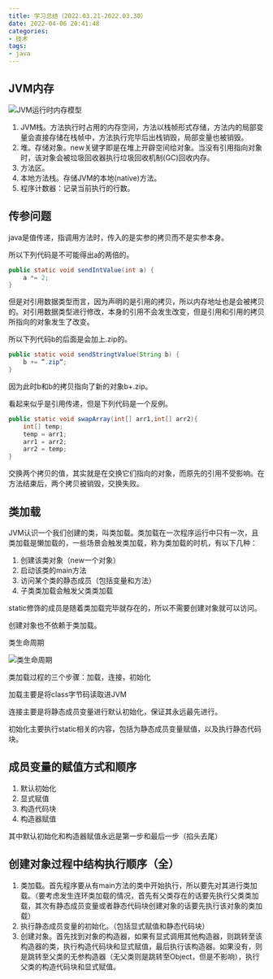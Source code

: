```yaml
---
title: 学习总结（2022.03.21-2022.03.30）
date: 2022-04-06 20:41:48
categories:
- 技术
tags:
- java
---
```


## JVM内存

![JVM运行时内存模型](https://hixiaodong123.oss-cn-hangzhou.aliyuncs.com/typora/202112291934354.png?align=center)

1. JVM栈。方法执行时占用的内存空间，方法以栈帧形式存储，方法内的局部变量会直接存储在栈帧中，方法执行完毕后出栈销毁，局部变量也被销毁。
2. 堆。存储对象。new关键字即是在堆上开辟空间给对象。当没有引用指向对象时，该对象会被垃圾回收器执行垃圾回收机制(GC)回收内存。
3. 方法区。
4. 本地方法栈。存储JVM的本地(native)方法。
5. 程序计数器：记录当前执行的行数。

## 传参问题

java是值传递，指调用方法时，传入的是实参的拷贝而不是实参本身。

所以下列代码是不可能得出a的两倍的。

```java
public static void sendIntValue(int a) {
    a *= 2;
}
```

但是对引用数据类型而言，因为声明的是引用的拷贝，所以内存地址也是会被拷贝的。对引用数据类型进行修改，本身的引用不会发生改变，但是引用和引用的拷贝所指向的对象发生了改变。

所以下列代码b的后面是会加上.zip的。

```java
public static void sendStringtValue(String b) {
    b += ”.zip“;
}
```

因为此时b和b的拷贝指向了新的对象b+.zip。

看起来似乎是引用传递，但是下列代码是一个反例。

```java
public static void swapArray(int[] arr1,int[] arr2){
    int[] temp;
    temp = arr1;
    arr1 = arr2;
    arr2 = temp;
}
```

交换两个拷贝的值，其实就是在交换它们指向的对象，而原先的引用不受影响。在方法结束后，两个拷贝被销毁，交换失败。

## 类加载

JVM认识一个我们创建的类，叫类加载。类加载在一次程序运行中只有一次，且类加载是懒加载的，一些场景会触发类加载，称为类加载的时机，有以下几种：

1. 创建该类对象（new一个对象）
2. 启动该类的main方法
3. 访问某个类的静态成员（包括变量和方法）
4. 子类类加载会触发父类类加载

static修饰的成员是随着类加载完毕就存在的，所以不需要创建对象就可以访问。

创建对象也不依赖于类加载。

类生命周期

![类生命周期](https://hixiaodong123.oss-cn-hangzhou.aliyuncs.com/typora/202203201905318.png?align=center)

类加载过程的三个步骤：加载，连接，初始化

加载主要是将class字节码读取进JVM

连接主要是将静态成员变量进行默认初始化，保证其永远最先进行。

初始化主要执行static相关的内容，包括为静态成员变量赋值，以及执行静态代码块。

## 成员变量的赋值方式和顺序

1. 默认初始化
2. 显式赋值
3. 构造代码块
4. 构造器赋值

其中默认初始化和构造器赋值永远是第一步和最后一步（掐头去尾）

## 创建对象过程中结构执行顺序（全）

1. 类加载。首先程序要从有main方法的类中开始执行，所以要先对其进行类加载。（要考虑发生连环类加载的情况，首先有父类存在的话要先执行父类类加载，其次有静态成员变量或者静态代码块创建对象的话要先执行该对象的类加载）
2. 执行静态成员变量的初始化。（包括显式赋值和静态代码块）
3. 创建对象。首先找到对象的构造器，如果有显式调用其他构造器，则跳转至该构造器的类，执行构造代码块和显式赋值，最后执行该构造器。如果没有，则是跳转至父类的无参构造器（无父类则是跳转至Object，但是不影响），执行父类的构造代码块和显式赋值。
